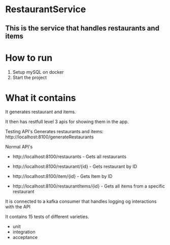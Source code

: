 # RestaurantService
## This is the service that handles restaurants and items

# How to run
1. Setup mySQL on docker
2. Start the project


# What it contains
It generates restaurant and items.

It then has restfull level 3 apis for showing them in the app.  

Testing API's
Generates restaurants and items: http://localhost:8100/generateRestaurants

Normal API's

- http://localhost:8100/restaurants - Gets all restaurants

- http://localhost:8100/restaurant/{id} - Gets restaurant by ID

- http://localhost:8100/item/{id} - Gets Item by ID

- http://localhost:8100/restaurantItems/{id} - Gets all items from a specific restaurant


It is connected to a kafka consumer that handles logging og interactions with the API

It contains 15 tests of different varieties.
- unit
- integration
- acceptance
